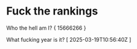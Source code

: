 # Fuck the rankings

Who the hell am I?
{ 15666266 }

What fucking year is it?
[ 2025-03-19T10:56:40Z ]
